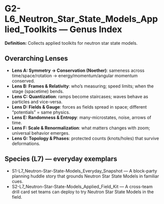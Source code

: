 # G2-L6_Neutron_Star_State_Models_Applied_Toolkits — Genus Index
**Definition:** Collects applied toolkits for neutron star state models.

## Overarching Lenses

- **Lens A: Symmetry -> Conservation (Noether)**: sameness across time/space/rotation → energy/momentum/angular momentum conserved.
- **Lens B: Frames & Relativity**: who’s measuring; speed limits; when the stage (spacetime) bends.
- **Lens C: Quantization**: ramps become staircases; waves behave as particles and vice-versa.
- **Lens D: Fields & Gauge**: forces as fields spread in space; different “potentials” = same physics.
- **Lens E: Randomness & Entropy**: many-microstates, noise, arrows of time.
- **Lens F: Scale & Renormalization**: what matters changes with zoom; universal behavior emerges.
- **Lens G: Topology & Phases**: protected counts (knots/holes) that survive deformations.

## Species (L7) — everyday exemplars
- S1-L7_Neutron-Star-State-Models_Everyday_Snapshot — A block-party planning huddle story that grounds Neutron Star State Models in familiar cues.
- S2-L7_Neutron-Star-State-Models_Applied_Field_Kit — A cross-team drill card set teams can deploy to try Neutron Star State Models in the field.
